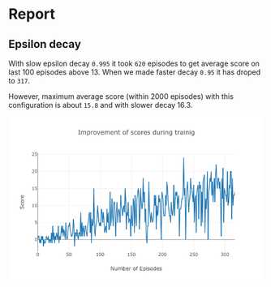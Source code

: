 # Report

## Epsilon decay

With slow epsilon decay `0.995` it took `620` episodes to get average score on last 100 episodes above 13. When we made faster decay `0.95` it has droped to `317`.

However, maximum average score (within 2000 episodes) with this configuration is about `15.8` and with slower decay 16.3.

![Alt text](https://raw.githubusercontent.com/sbartek/unity_navigation_with_deep_q_network/master/navigation13.png?raw=true "Optional Title")